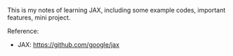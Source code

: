 This is my notes of learning JAX, including some example codes, important features, mini project.


Reference:
* JAX: https://github.com/google/jax
